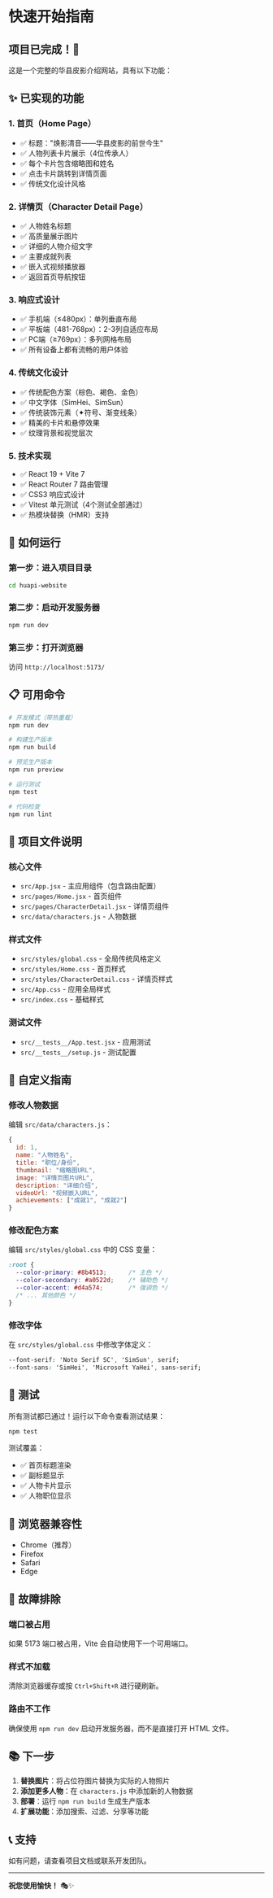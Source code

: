 # 快速开始指南

## 项目已完成！🎉

这是一个完整的华县皮影介绍网站，具有以下功能：

## ✨ 已实现的功能

### 1. 首页（Home Page）
- ✅ 标题："焕影清音——华县皮影的前世今生"
- ✅ 人物列表卡片展示（4位传承人）
- ✅ 每个卡片包含缩略图和姓名
- ✅ 点击卡片跳转到详情页面
- ✅ 传统文化设计风格

### 2. 详情页（Character Detail Page）
- ✅ 人物姓名标题
- ✅ 高质量展示图片
- ✅ 详细的人物介绍文字
- ✅ 主要成就列表
- ✅ 嵌入式视频播放器
- ✅ 返回首页导航按钮

### 3. 响应式设计
- ✅ 手机端（≤480px）：单列垂直布局
- ✅ 平板端（481-768px）：2-3列自适应布局
- ✅ PC端（≥769px）：多列网格布局
- ✅ 所有设备上都有流畅的用户体验

### 4. 传统文化设计
- ✅ 传统配色方案（棕色、褐色、金色）
- ✅ 中文字体（SimHei、SimSun）
- ✅ 传统装饰元素（✦符号、渐变线条）
- ✅ 精美的卡片和悬停效果
- ✅ 纹理背景和视觉层次

### 5. 技术实现
- ✅ React 19 + Vite 7
- ✅ React Router 7 路由管理
- ✅ CSS3 响应式设计
- ✅ Vitest 单元测试（4个测试全部通过）
- ✅ 热模块替换（HMR）支持

## 🚀 如何运行

### 第一步：进入项目目录
```bash
cd huapi-website
```

### 第二步：启动开发服务器
```bash
npm run dev
```

### 第三步：打开浏览器
访问 `http://localhost:5173/`

## 📋 可用命令

```bash
# 开发模式（带热重载）
npm run dev

# 构建生产版本
npm run build

# 预览生产版本
npm run preview

# 运行测试
npm test

# 代码检查
npm run lint
```

## 📁 项目文件说明

### 核心文件
- `src/App.jsx` - 主应用组件（包含路由配置）
- `src/pages/Home.jsx` - 首页组件
- `src/pages/CharacterDetail.jsx` - 详情页组件
- `src/data/characters.js` - 人物数据

### 样式文件
- `src/styles/global.css` - 全局传统风格定义
- `src/styles/Home.css` - 首页样式
- `src/styles/CharacterDetail.css` - 详情页样式
- `src/App.css` - 应用全局样式
- `src/index.css` - 基础样式

### 测试文件
- `src/__tests__/App.test.jsx` - 应用测试
- `src/__tests__/setup.js` - 测试配置

## 🎨 自定义指南

### 修改人物数据
编辑 `src/data/characters.js`：
```javascript
{
  id: 1,
  name: "人物姓名",
  title: "职位/身份",
  thumbnail: "缩略图URL",
  image: "详情页图片URL",
  description: "详细介绍",
  videoUrl: "视频嵌入URL",
  achievements: ["成就1", "成就2"]
}
```

### 修改配色方案
编辑 `src/styles/global.css` 中的 CSS 变量：
```css
:root {
  --color-primary: #8b4513;      /* 主色 */
  --color-secondary: #a0522d;    /* 辅助色 */
  --color-accent: #d4a574;       /* 强调色 */
  /* ... 其他颜色 */
}
```

### 修改字体
在 `src/styles/global.css` 中修改字体定义：
```css
--font-serif: 'Noto Serif SC', 'SimSun', serif;
--font-sans: 'SimHei', 'Microsoft YaHei', sans-serif;
```

## 🧪 测试

所有测试都已通过！运行以下命令查看测试结果：
```bash
npm test
```

测试覆盖：
- ✅ 首页标题渲染
- ✅ 副标题显示
- ✅ 人物卡片显示
- ✅ 人物职位显示

## 📱 浏览器兼容性

- Chrome（推荐）
- Firefox
- Safari
- Edge

## 🔧 故障排除

### 端口被占用
如果 5173 端口被占用，Vite 会自动使用下一个可用端口。

### 样式不加载
清除浏览器缓存或按 `Ctrl+Shift+R` 进行硬刷新。

### 路由不工作
确保使用 `npm run dev` 启动开发服务器，而不是直接打开 HTML 文件。

## 📚 下一步

1. **替换图片**：将占位符图片替换为实际的人物照片
2. **添加更多人物**：在 `characters.js` 中添加新的人物数据
3. **部署**：运行 `npm run build` 生成生产版本
4. **扩展功能**：添加搜索、过滤、分享等功能

## 📞 支持

如有问题，请查看项目文档或联系开发团队。

---

**祝您使用愉快！** 🎭✨

